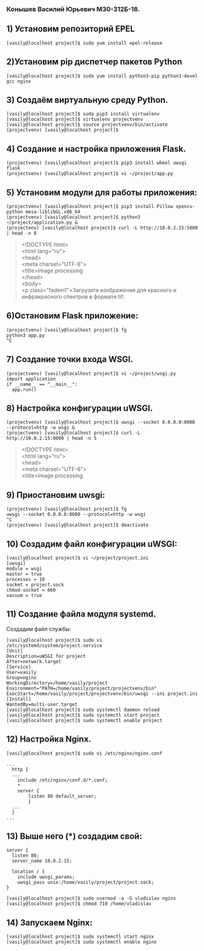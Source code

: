 ### Конышев Василий Юрьевич M30-312Б-18.  
  
  ## 1) Установим репозиторий EPEL

    [vasily@localhost project]$ sudo yum install epel-release

## 2)Установим pip диспетчер пакетов Python

    [vasily@localhost project]$ sudo yum install python3-pip python3-devel gcc nginx  
  
## 3) Создаём виртуальную среду Python.  
    [vasily@localhost project]$ sudo pip3 install virtualenv  
    [vasily@localhost project]$ virtualenv projectvenv  
    [vasily@localhost project]$ source projectvenv/bin/activate  
    (projectvenv) [vasily@localhost project]$  
  
## 4) Создание и настройка приложения Flask.  
    (projectvenv) [vasily@localhost project]$ pip3 install wheel uwsgi flask  
    (projectvenv) [vasily@localhost project]$ vi ~/project/app.py  


## 5) Установим модули для работы приложения:
    
    (projectvenv) [vasily@localhost project]$ pip3 install Pillow opencv-python mesa-liblibGL.x86_64
    (projectvenv) [vasily@localhost project]$ python3 ~/project/application.py &  
    (projectenv) [vasily@localhost project]$ curl -L http://10.0.2.15:5000 | head -n 8  
    
> \<!DOCTYPE html>  
>  \<html lang="ru">  
>  \<head>  
>   \<meta charset="UTF-8">  
>   \<title>Image processing</title>  
>  \</head>  
> \<body>  
>   \<p class="fadein1">Загрузите изображения для красного и инфракрасного спектров в формате tif:</p>  
      
## 6)Остановим Flask приложение:  

    (projectvenv) [vasily@localhost project]$ fg  
    python3 app.py  
    ^C  
  
## 7) Создание точки входа WSGI.  

    (projectvenv) [vasily@localhost project]$ vi ~/project/wsgi.py  
    import application  
    if __name__ == "__main__":  
      app.run()  
  
## 8) Настройка конфигурации uWSGI.  
    (projectvenv) [vasily@localhost project]$ uwsgi --socket 0.0.0.0:8000 --protocol=http -w wsgi &  
    (projectvenv) [vasily@localhost project]$ curl -L http://10.0.2.15:8000 | head -n 5  
    
> \<!DOCTYPE html>  
> \<html lang="ru">  
> \<head>  
> \<meta charset="UTF-8">  
> \<title>Image processing</title>  

## 9) Приостановим uwsgi:  

    (projectvenv) [vasily@localhost project]$ fg  
    uwsgi --socket 0.0.0.0:8000 --protocol=http -w wsgi
    ^C  
    (projectvenv) [vasily@localhost project]$ deactivate  
## 10) Создадим файл конфигурации uWSGI:  

    [vasily@localhost project]$ vi ~/project/project.ini  
    [uwsgi]  
    module = wsgi  
    master = true  
    processes = 10  
    socket = project.sock  
    chmod-socket = 660  
    vacuum = true  

  ## 11) Создание файла модуля systemd.  
Создадим файл службы:  

    [vasily@localhost project]$ sudo vi /etc/systemd/system/project.service  
    [Unit]  
    Description=uWSGI for project  
    After=network.target  
    [Service]  
    User=vasily  
    Group=nginx  
    WorkingDirectory=/home/vasily/project  
    Environment="PATH=/home/vasily/project/projectvenv/bin"  
    ExecStart=/home/vasily/project/projectvenv/bin/uwsgi --ini project.ini  
    [Install]  
    WantedBy=multi-user.target  
    [vasily@localhost project]$ sudo systemctl daemon reload  
    [vasily@localhost project]$ sudo systemctl start project  
    [vasily@localhost project]$ sudo systemctl enable project  
  
## 12) Настройка Nginx.  
    [vasily@localhost project]$ sudo vi /etc/nginx/nginx.conf  

    ...  
      http {  
      ...  
        include /etc/nginx/conf.d/*.conf;  
        *
        server {  
            listen 80 default_server;  
            }  
      ...  
      }  
    ...  
 ## 13) Выше него (*) создадим свой:  
    server {  
      listen 80;  
      server_name 10.0.2.15;  
      
      location / {
        include uwsgi_params;
        uwsgi_pass unix:/home/vasily/project/project.sock;
    }

    [vasily@localhost project]$ sudo usermod -a -G vladislav nginx  
    [vasily@localhost project]$ chmod 710 /home/vladislav  
## 14) Запускаем Nginx:  

    [vasily@localhost project]$ sudo systemctl start nginx  
    [vasily@localhost project]$ sudo systemctl enable nginx  
  
